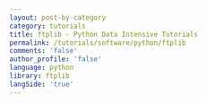 ```yaml
---
layout: post-by-category
category: tutorials
title: ftplib - Python Data Intensive Tutorials
permalink: /tutorials/software/python/ftplib
comments: 'false'
author_profile: 'false'
language: python
library: ftplib
langSide: 'true'
---
```

